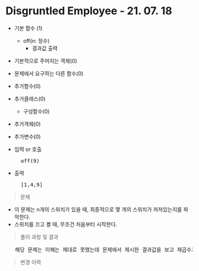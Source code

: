 # Disgruntled Employee - 21. 07. 18

- 기본 함수 (1)
  - off(n: 정수)
    - 결과값 출력
- 기본적으로 주어지는 객체(0)
- 문제에서 요구하는 다른 함수(0)
- 추가함수(0)
- 추가클래스(0)
  - 구성함수(0)
- 추가객체(0)
- 추가변수(0)

- 입력 or 호출
  <pre>
    off(9)
  </pre>
 
- 출력
  <pre>
    [1,4,9]
  </pre>

> 문제
  - 이 문제는 n개의 스위치가 있을 때, 최종적으로 몇 개의 스위치가 꺼져있는지를 파악한다.
  - 스위치를 끄고 켤 때, 무조건 처음부터 시작한다.

> 풀이 과정 및 결과
<pre>
   해당 문제는 이해는 제대로 못했는데 문제에서 제시한 결과값을 보고 제곱수가 사용된 것을 확인.
</pre>

>변경 이력
<pre>
</pre>